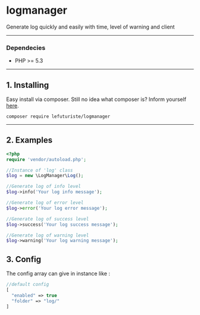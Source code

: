 # logmanager
Generate log quickly and easily with time, level of warning and client 

-------------------------------------------------

### Dependecies

- PHP >= 5.3

-------------------------------------------------

## 1. Installing

Easy install via composer. Still no idea what composer is? Inform yourself [here](http://getcomposer.org).

```composer require lefuturiste/logmanager```

-------------------------------------------------

## 2. Examples

```php
<?php
require 'vendor/autoload.php';

//Instance of 'log' class
$log = new \LogManager\Log();

//Generate log of info level
$log->info('Your log info message');

//Generate log of error level
$log->error('Your log error message');

//Generate log of success level
$log->success('Your log success message');

//Generate log of warning level
$log->warning('Your log warning message');

```

## 3. Config

The config array can give in instance like :
```php
//default config
[
  "enabled" => true
  "folder" => "log/"
]
```
